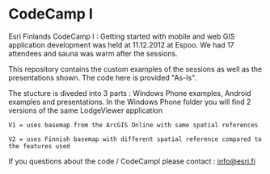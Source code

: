 CodeCamp I
=========

Esri Finlands CodeCamp I : Getting started with mobile and web GIS application development was held at 11.12.2012 
at Espoo. We had 17 attendees and sauna was warm after the sessions. 

This repository contains the custom examples of the sessions as well as the presentations shown. The code here is
provided "As-Is".

The stucture is diveded into 3 parts : Windows Phone examples, Android examples and presentations. 
In the Windows Phone folder you will find 2 versions of the same LodgeViewer application

    V1 = uses basemap from the ArcGIS Online with same spatial references  

    V2 = uses Finnish basemap with different spatial reference compared to the features used

If you questions about the code / CodeCampI please contact : info@esri.fi
